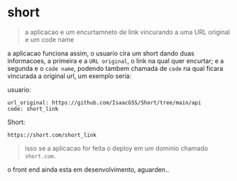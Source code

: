 # short

> a aplicacao e um encurtamneto de link vincurando a uma URL original e um code name

a aplicacao funciona assim, o usuario cira um short dando duas informacoes, a primeira e a `URL original`, o link na qual quer encurtar;
e a segunda e o `code name`, podendo tambem chamada de `code` na qual ficara vincurada a original url, um exemplo seria:

usuario:

    url_original: https://github.com/IsaacGSS/Short/tree/main/api
    code: short_link

Short:

    https://short.com/short_link

> isso se a aplicacao for feita o deploy em um dominio chamado `short.com`.

o front end ainda esta em desenvolvimento, aguarden..
